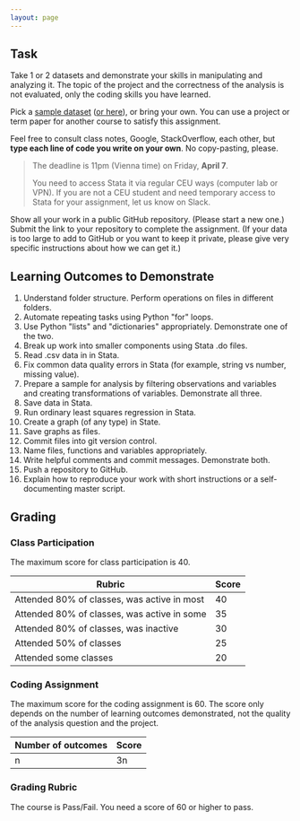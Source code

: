 ```yaml
---
layout: page
---
```

## Task
Take 1 or 2 datasets and demonstrate your skills in manipulating and analyzing it. The topic of the project and the correctness of the analysis is not evaluated, only the coding skills you have learned.

Pick a [sample dataset](https://ceu-economics-and-business.github.io/ECBS-5146-Different-Shapes-of-Data/setup.html) ([or here](https://gabors-data-analysis.com/datasets/)), or bring your own. You can use a project or term paper for another course to satisfy this assignment.

Feel free to consult class notes, Google, StackOverflow, each other, but **type each line of code you write on your own**. No copy-pasting, please.

> The deadline is 11pm (Vienna time) on Friday, **April 7**. 
> 
> You need to access Stata it via regular CEU ways (computer lab or VPN). If you are not a CEU student and need temporary access to Stata for your assignment, let us know on Slack. 

Show all your work in a public GitHub repository. (Please start a new one.) Submit the link to your repository to complete the assignment. (If your data is too large to add to GitHub or you want to keep it private, please give very specific instructions about how we can get it.)

## Learning Outcomes to Demonstrate
1. Understand folder structure. Perform operations on files in different folders.
2. Automate repeating tasks using Python "for" loops.
3. Use Python "lists" and "dictionaries" appropriately. Demonstrate one of the two.
4. Break up work into smaller components using Stata .do files.
5. Read .csv data in in Stata. 
6. Fix common data quality errors in Stata (for example, string vs number, missing value).
7. Prepare a sample for analysis by filtering observations and variables and creating transformations of variables. Demonstrate all three.
8. Save data in Stata.
9. Run ordinary least squares regression in Stata.
10. Create a graph (of any type) in State.
11. Save graphs as files.
12. Commit files into git version control.
13. Name files, functions and variables appropriately.
14. Write helpful comments and commit messages. Demonstrate both.
15. Push a repository to GitHub.
16. Explain how to reproduce your work with short instructions or a self-documenting master script.

## Grading
### Class Participation
The maximum score for class participation is 40.

Rubric | Score
---|---
Attended 80% of classes, was active in most | 40
Attended 80% of classes, was active in some | 35
Attended 80% of classes, was inactive | 30
Attended 50% of classes | 25
Attended some classes | 20

### Coding Assignment
The maximum score for the coding assignment is 60. The score only depends on the number of learning outcomes demonstrated, not the quality of the analysis question and the project.

Number of outcomes | Score
---|---
n | 3n

### Grading Rubric

The course is Pass/Fail. You need a score of 60 or higher to pass.
